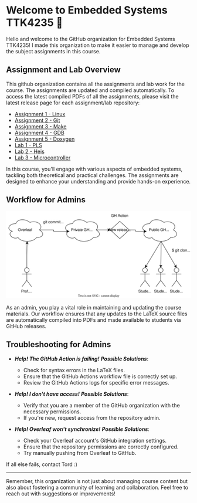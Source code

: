 # Welcome to Embedded Systems TTK4235 👋

Hello and welcome to the GitHub organization for Embedded Systems TTK4235!
I made this organization to make it easier to manage and develop the subject assignments in this course.

## Assignment and Lab Overview

This github organization contains all the assignments and lab work for the course. The assignments are updated and compiled automatically. To access the latest compiled PDFs of all the assignments, please visit the latest release page for each assignment/lab repository:

 - [Assignment 1 - Linux](https://github.com/ITK-TTK4235/assignment_1/releases/latest)
 - [Assignment 2 - Git](https://github.com/ITK-TTK4235/assignment_2/releases/latest)
 - [Assignment 3 - Make](https://github.com/ITK-TTK4235/assignment_3/releases/latest)
 - [Assignment 4 - GDB](https://github.com/ITK-TTK4235/assignment_4/releases/latest)
 - [Assignment 5 - Doxygen](https://github.com/ITK-TTK4235/assignment_5/releases/latest)
 - [Lab 1 - PLS](https://github.com/ITK-TTK4235/lab_1/releases/latest)
 - [Lab 2 - Heis](https://github.com/ITK-TTK4235/lab_2/releases/latest)
 - [Lab 3 - Microcontroller](https://github.com/ITK-TTK4235/lab_3/releases/latest)

In this course, you'll engage with various aspects of embedded systems, tackling both theoretical and practical challenges. The assignments are designed to enhance your understanding and provide hands-on experience.

## Workflow for Admins

![workflow](https://github.com/ITK-TTK4235/.github/blob/main/admin_workflow_diagram.svg)

As an admin, you play a vital role in maintaining and updating the course materials. Our workflow ensures that any updates to the LaTeX source files are automatically compiled into PDFs and made available to students via GitHub releases.

## Troubleshooting for Admins

- ***Help! The GitHub Action is failing!***
  ***Possible Solutions***:
  - Check for syntax errors in the LaTeX files.
  - Ensure that the GitHub Actions workflow file is correctly set up.
  - Review the GitHub Actions logs for specific error messages.

- ***Help! I don't have access!***
  ***Possible Solutions***:
  - Verify that you are a member of the GitHub organization with the necessary permissions.
  - If you're new, request access from the repository admin.

- ***Help! Overleaf won't synchronize!***
  ***Possible Solutions***:
  - Check your Overleaf account's GitHub integration settings.
  - Ensure that the repository permissions are correctly configured.
  - Try manually pushing from Overleaf to GitHub.

If all else fails, contact Tord :)

---

Remember, this organization is not just about managing course content but also about fostering a community of learning and collaboration. Feel free to reach out with suggestions or improvements!
